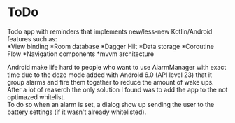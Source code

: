 # ToDo
Todo app with reminders that implements new/less-new Kotlin/Android features such as:  
*View binding
*Room database
*Dagger Hilt
*Data storage
*Coroutine Flow
*Navigation components
*mvvm architecture

Android make life hard to people who want to use AlarmManager with exact time due to the doze mode added with Android 6.0 (API level 23)
that it group alarms  and fire them togather to reduce the amount of wake ups.
After a lot of reaserch the only solution I found was to add the app to the not optimazed whitelist.  
To do so when an alarm is set, a dialog show up sending the user to the battery settings (if it wasn't already whitelisted).
